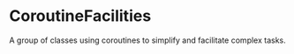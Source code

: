 # CoroutineFacilities
A group of classes using coroutines to simplify and facilitate complex tasks.
